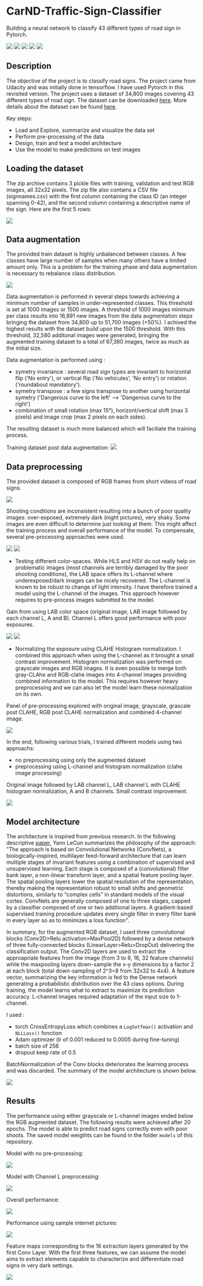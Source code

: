# CarND-Traffic-Sign-Classifier
Building a neural network to classify 43 different types of road sign in Pytorch.

![](asset/1.png) ![](asset/2.png) ![](asset/3.png) ![](asset/4.png) ![](asset/5.png)

## Description

The objective of the project is to classify road signs. The project came from Udacity and was initially done in tensorflow. I have used Pytorch in this revisited version. The project uses a dataset of 34,800 images covering 43 different types of road sign. The dataset can be downloaded [here](https://d17h27t6h515a5.cloudfront.net/topher/2017/February/5898cd6f_traffic-signs-data/traffic-signs-data.zip). More details about the dataset can be found [here](http://benchmark.ini.rub.de/?section=gtsrb&subsection=dataset).

Key steps:
- Load and Explore, summarize and visualize the data set
- Perform pre-processing of the data
- Design, train and test a model architecture
- Use the model to make predictions on test images

## Loading the dataset

The zip archive contains 3 pickle files with training, validation and test RGB images, all 32x32 pixels. The zip file also contains a CSV file (signnames.csv) with the first column containing the class ID (an integer spanning 0-42), and the second column containing a descriptive name of the sign. Here are the first 5 rows:

![](asset/classnames.png)

## Data augmentation

The provided train dataset is highly unbalanced between classes. A few classes have large number of samples when many others have a limited amount only. This is a problem for the training phase and data augmentation is necessary to rebalance class distribution.

![](asset/labelDistribution.png)

Data augmentation is performed in several steps towards achieving a minimum number of samples in under-represented classes. This threshold is set at 1000 images or 1500 images.
A threshold of 1000 images minimum per class results into 16,891 new images from the data augmentation steps bringing the dataset from 34,800 up to 51,700 images (+50%). I achived the highest results with the dataset build upon the 1500 threshold. With this threshold, 32,580 additonal images were generated, bringing the augmented training dataset to a total of 67,380 images, twice as much as the initial size.

Data augmentation is performed using : 
- symetry invariance : several road sign types are invariant to horizontal flip ('No entry'), or vertical flip ('No vehicules', 'No entry') or rotation ('roundabout mandatory').
- symetry transpose : a few signs transpose to another using horizontal symetry ('Dangerous curve to the left' --> 'Dangerous curve to the right')
- combination of small rotation (max 15°), horizont/vertical shift (max 3 pixels) and image crop (max 2 pixels on each sides).

The resulting dataset is much more balanced which will faciliate the training process.

Training dataset post data augmentation:
![](asset/post-augmentation.png)

## Data preprocessing

The provided dataset is composed of RGB frames from short videos of road signs.

![](asset/frames.png)  

Shooting conditions are inconsistent resulting into a bunch of poor quality images: over-exposed, extremely dark (night pictures), very shaky. Some images are even difficult to determine just looking at them. This might affect the training process and overall performance of the model. To compensate, several pre-processing approaches were used.

![](asset/poorsamples2.png)                              ![](asset/poorsamples.png)

- Testing different color-spaces. While HLS and HSV do not really help on problematic images (most channels are terribly damaged by the poor shooting conditions), the LAB space offers its L-channel where underexposed/dark images can be nicely recovered. The L-channel is known to be robust to change of light intensity. I have therefore trained a model using the L-channel of the images. This approach however requires to pre-process images submitted to the model.

Gain from using LAB color space (original image, LAB image followed by each channel L, A and B). Channel L offers good performance with poor exposures.

![](asset/lab1.png)                                      ![](asset/lab2.png)


- Normalizing the exposure using CLAHE Histogram normalization. I combined this approach when using the L-channel as it brought a small contrast improvement. Histogram normalization was performed on grayscale images and RGB images. It is even possible to merge both gray-CLAhe and RGB-clahe images into 4-channel images providing combined information to the model. This requires however heavy preprocessing and we can also let the model learn these normalization on its own.

Panel of pre-processing explored with original image, grayscale, grascale post CLAHE, RGB post CLAHE normalization and combined 4-channel image.

![](asset/processing.png)

In the end, following various trials, I trained different models using two approachs:
- no preprocessing using only the augmented dataset
- preprocessing using L-channel and histogram normalization (clahe image processing)

Original image followed by LAB channel L, LAB channel L with CLAHE histogram normalization, A and B channels. Small contrast improvement.

![](asset/labCLAHE.png)

## Model architecture

The architecture is inspired from previous research. In the following descriptive [paper](http://yann.lecun.com/exdb/publis/pdf/sermanet-ijcnn-11.pdf), Yann LeCun summarizes the philosophy of the approach: "The approach is based on Convolutional Networks (ConvNets), a biologically-inspired, multilayer feed-forward architecture that can learn multiple stages of invariant features using a combination of supervised and unsupervised learning. Each stage is composed of a (convolutional) filter bank layer, a non-linear transform layer, and a spatial feature pooling layer. The spatial pooling layers lower the spatial resolution of the representation, thereby making the representation robust to small shifts and geometric distortions, similarly to “complex cells” in standard models of the visual cortex. ConvNets are generally composed of one to three stages, capped by a classifier composed of one or two additional layers. A gradient-based supervised training procedure updates every single filter in every filter bank in every layer so as to minimizes a loss function".

In summary, for the augmented RGB dataset, I used three convolutional blocks (Conv2D>Relu activation>MaxPool2D) followed by a dense network of three fully-connected blocks (LinearLayer>Relu>DropOut) delivering the classification output. The Conv2D layers are used to extract the approapriate features from the image (from 3 to 8, 16, 32 feature channels) while the maxpooling layers down-sample the x-y dimensions by a factor 2 at each block (total down-sampling of 2^3=8 from 32x32 to 4x4). A feature vector, summarizing the key information is fed to the Dense network generating a probabilistic distribution over the 43 class options. During training, the model learns what to extract to maximize its prediction accuracy. L-channel images required adaptation of the input size to 1-channel. 

I used :
- torch CrossEntropyLoss which combines a `LogSotfmax()` activation and `NLLLoss()` fonction
- Adam optimizer (lr of 0.001 reduced to 0.0005 during fine-tuning)
- batch size of 256
- dropout keep rate of 0.5

BatchNormalization of the Conv blocks deteriorates the learning process and was discarded. The summary of the model architecture is shown below.

![](asset/architecture.png)

## Results

The performance using either grayscale or L-channel images ended below the RGB augmented dataset. The following results were achieved after 20 epochs. The model is able to predict road signs correctly even with poor shoots. The saved model weigthts can be found in the folder `models` of this repository.

Model with no pre-processing:

![](asset/result-augmented2.png)

Model with Channel L preprocessing:

![](asset/result-Lchannel.png)

Overall performance:

![](asset/results-augmented.png)

Performance using sample internet pictures:

![](asset/pictures.png)

Feature maps corresponding to the 16 extraction layers generated by the first Conv Layer. With the first three features, we can assume the model aims to extract elements capable to characterize and differentiate road signs in very dark settings.

![](asset/featuremap.png)
